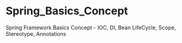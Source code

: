 # Spring_Basics_Concept
Spring Framework Basics Concept - IOC, DI, Bean LifeCycle, Scope, Stereotype, Annotations
